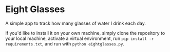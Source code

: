 Eight Glasses
=========

A simple app to track how many glasses of water I drink each day.

If you'd like to install it on your own machine, simply clone the repository to your local machine, activate a virtual environment, run `pip install -r requirements.txt`, and run with `python eightglasses.py`. 